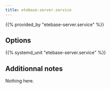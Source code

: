 ```yaml
---
title: etebase-server.service
---
```


{{% provided_by "etebase-server.service" %}}

## Options

{{% systemd_unit "etebase-server.service" %}}

## Additionnal notes

Nothing here.